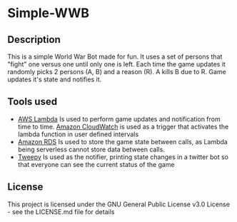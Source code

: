 # Simple-WWB

## Description

This is a simple World War Bot made for fun.
It uses a set of persons that "fight" one versus one until only one is left.
Each time the game updates it randomly picks 2 persons (A, B) and a reason (R). A kills B due to R. Game updates it's state and notifies it.

## Tools used

- [AWS Lambda](https://aws.amazon.com/es/lambda/)
Is used to perform game updates and notification from time to time. [Amazon CloudWatch](https://aws.amazon.com/es/cloudwatch/) is used as a trigger that activates the lambda function in user defined intervals
- [Amazon RDS](https://aws.amazon.com/es/rds/) Is used to store the game state between calls, as Lambda being serverless cannot store data between calls.
- [Tweepy](https://www.tweepy.org/) Is used as the notifier, printing state changes in a twitter bot so that everyone can see the current status of the game

## License

This project is licensed under the GNU General Public License v3.0 License - see the LICENSE.md file for details